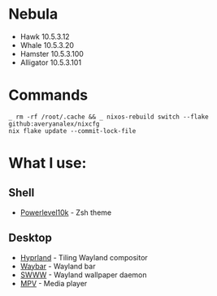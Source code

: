 # Nebula

- Hawk 10.5.3.12
- Whale 10.5.3.20
- Hamster 10.5.3.100
- Alligator 10.5.3.101

# Commands

```shell
_ rm -rf /root/.cache && _ nixos-rebuild switch --flake github:averyanalex/nixcfg
nix flake update --commit-lock-file
```

# What I use:

## Shell

<!-- - [Zsh](https://www.zsh.org/) -->
- [Powerlevel10k](https://github.com/romkatv/powerlevel10k) - Zsh theme

## Desktop

- [Hyprland](https://hyprland.org/) - Tiling Wayland compositor
- [Waybar](https://github.com/Alexays/Waybar) - Wayland bar
- [SWWW](https://github.com/Horus645/swww) - Wayland wallpaper daemon
- [MPV](https://mpv.io/) - Media player
<!-- - Firefox -->
